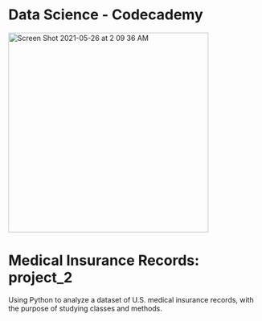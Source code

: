 # Data Science - Codecademy
<img width="398" alt="Screen Shot 2021-05-26 at 2 09 36 AM" src="https://user-images.githubusercontent.com/80420919/119605707-9fad2c00-bdc7-11eb-96db-922871be7e89.png">

# Medical Insurance Records: project_2
Using Python to analyze a dataset of U.S. medical insurance records, with the purpose of studying classes and methods.
